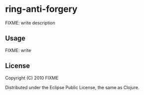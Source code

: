 # ring-anti-forgery

FIXME: write description

## Usage

FIXME: write

## License

Copyright (C) 2010 FIXME

Distributed under the Eclipse Public License, the same as Clojure.
